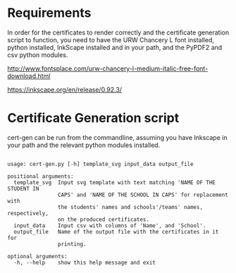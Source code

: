 # Requirements

In order for the certificates to render correctly and the certificate generation script to function, you need to have the URW Chancery L font installed, python installed, InkScape installed and in your path, and the PyPDF2 and csv python modules.

http://www.fontsplace.com/urw-chancery-l-medium-italic-free-font-download.html

https://inkscape.org/en/release/0.92.3/

# Certificate Generation script

cert-gen can be run from the commandline, assuming you have Inkscape in your path and the relevant python modules installed.

```

usage: cert-gen.py [-h] template_svg input_data output_file

positional arguments:
  template_svg  Input svg template with text matching 'NAME OF THE STUDENT IN
                CAPS' and 'NAME OF THE SCHOOL IN CAPS' for replacement with
                the students' names and schools'/teams' names, respectively,
                on the produced certificates.
  input_data    Input csv with columns of 'Name', and 'School'.
  output_file   Name of the output file with the certificates in it for
                printing.

optional arguments:
  -h, --help    show this help message and exit

```